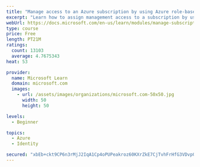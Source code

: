 ```yaml
---
title: "Manage access to an Azure subscription by using Azure role-based access control (RBAC)"
excerpt: "Learn how to assign management access to a subscription by using Azure role-based access control."
webUrl: https://docs.microsoft.com/en-us/learn/modules/manage-subscription-access-azure-rbac/
type: course
price: Free
length: PT21M
ratings:
  count: 13103
  average: 4.7675343
heat: 53

provider:
  name: Microsoft Learn
  domain: microsoft.com
  images:
    - url: /assets/images/organizations/microsoft.com-50x50.jpg
      width: 50
      height: 50

levels:
  - Beginner

topics:
  - Azure
  - Identity

secured: "xbEb+ckt9CP6n3rMjJ2IqA1Cp4oPUPeakroz60KXrZkE7CjTvhFrHfG3VDvp0tj0tHlQ2hStUgxd6Ulxiu0Ov9q81Z3f/WAL5tulIcjl/8/PahTy2xQe8QG58cDkeEkti2OeKIsgZqJdd8sDu6f6g288yKn9eTOUSELNix2jp0FYhv76bVyiqN/SjiNeEws0ml+4+qFZw9bWMLjzeZ4vM7n8ui1/cKo2odth5Q8Hy1/7HQJfgOEQ5nXdFptZRq9pbLXHtyRUvRUQfmHIz0RGYb/mtPvZfZ/JnMyknIzs6MPMpe/CalIY/4YgMx8BWtjoi+/h0CwFjF/g1RwdIoUj8uz/WIWY0RDENvROEmbSH5qVgMscNMGA6NkjEyQ1IuySKnesk80r3zwczdijkQf6QBSVQua+VsZTPwhLyQkPyDc3zh1jPrThDsKgiVi1XFdm;xLaR4a5ZZUCSILkgJ8x+mQ=="
---
```


